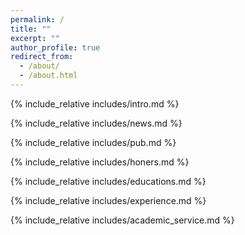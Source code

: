```yaml
---
permalink: /
title: ""
excerpt: ""
author_profile: true
redirect_from: 
  - /about/
  - /about.html
---
```


<span class='anchor' id='about-me'></span>
{% include_relative includes/intro.md %}

<span class='anchor' id='news'></span>
{% include_relative includes/news.md %}

<span class='anchor' id='publications'></span>
{% include_relative includes/pub.md %}

<span class='anchor' id='honors'></span>
{% include_relative includes/honers.md %}

<span class='anchor' id='educations'></span>
{% include_relative includes/educations.md %}

<span class='anchor' id='experience'></span>
{% include_relative includes/experience.md %}

<span class='anchor' id='academic-service'></span>
{% include_relative includes/academic_service.md %}

<script type='text/javascript' id='clustrmaps' src='//cdn.clustrmaps.com/map_v2.js?cl=47698e&w=300&t=tt&d=VCJt2AwonW3bZTbdGYyDrvOqtn6gagjRHHZRUqZxDdU&ct=000000&co=ffffff&cmo=67d6ad&cmn=35e235'></script>